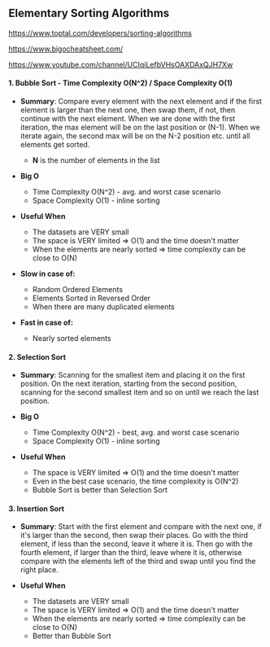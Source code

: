 ## Elementary Sorting Algorithms

https://www.toptal.com/developers/sorting-algorithms

https://www.bigocheatsheet.com/

https://www.youtube.com/channel/UCIqiLefbVHsOAXDAxQJH7Xw

#### 1. Bubble Sort - Time Complexity O(N^2) / Space Complexity O(1)

* **Summary**:
Compare every element with the next element and if the first element is
 larger than the next one, then swap them, if not, then continue with the
  next element. When we are done with the first iteration, the max element will
   be on the last position or (N-1). When we iterate again, the second max will
    be on the N-2 position etc. until all elements get sorted.
    
    * **N** is the number of elements in the list

* **Big O**
    * Time Complexity O(N^2) - avg. and worst case scenario
    * Space Complexity O(1) - inline sorting

* **Useful When**  
    * The datasets are VERY small
    * The space is VERY limited => O(1) and the time doesn't matter
    * When the elements are nearly sorted => time complexity can be
     close to O(N)
     
* **Slow in case of:**
     - Random Ordered Elements
     - Elements Sorted in Reversed Order
     - When there are many duplicated elements
     
* **Fast in case of:**
     - Nearly sorted elements

#### 2. Selection Sort

* **Summary**:
Scanning for the smallest item and placing it on the first position.
On the next iteration, starting from the second position, scanning for the
 second smallest item and so on until we reach the last position.
 
 * **Big O**
     * Time Complexity O(N^2) - best, avg. and worst case scenario
     * Space Complexity O(1) - inline sorting
 
 * **Useful When**  
     * The space is VERY limited => O(1) and the time doesn't matter
     * Even in the best case scenario, the time complexity is O(N^2)
     * Bubble Sort is better than Selection Sort

#### 3. Insertion Sort

* **Summary**:
Start with the first element and compare with the next one, if it's larger than
 the second, then swap their places. Go with the third element, if less than the
  second, leave it where it is. Then go with the fourth element, if larger than
   the third, leave where it is, otherwise compare with the elements left of
    the third and swap until you find the right place.
    
* **Useful When**  
    * The datasets are VERY small
    * The space is VERY limited => O(1) and the time doesn't matter
    * When the elements are nearly sorted => time complexity can be close to
     O(N)
    * Better than Bubble Sort